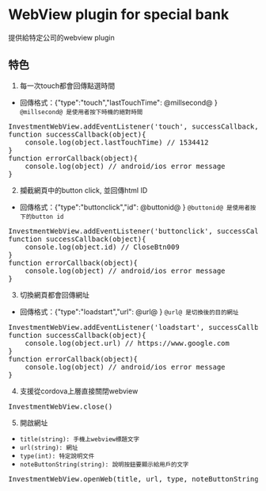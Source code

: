 # WebView plugin for special bank #
提供給特定公司的webview plugin

## 特色 ##
1. 每一次touch都會回傳點選時間
- 回傳格式：{"type":"touch","lastTouchTime": @millsecond@ }
`@millsecond@ 是使用者按下時機的絕對時間`
<pre>InvestmentWebView.addEventListener('touch', successCallback, errorCallback)
function successCallback(object){
    console.log(object.lastTouchTime) // 1534412
}
function errorCallback(object){
    console.log(object) // android/ios error message
}
</pre>

2. 攔截網頁中的button click, 並回傳html ID
- 回傳格式：{"type":"buttonclick","id": @buttonid@ }
`@buttonid@ 是使用者按下的button id`
<pre>InvestmentWebView.addEventListener('buttonclick', successCallback, errorCallback)
function successCallback(object){
    console.log(object.id) // CloseBtn009
}
function errorCallback(object){
    console.log(object) // android/ios error message
}
</pre>

3. 切換網頁都會回傳網址
- 回傳格式：{"type":"loadstart","url": @url@ }
`@url@ 是切換後的目的網址`
<pre>InvestmentWebView.addEventListener('loadstart', successCallback, errorCallback)
function successCallback(object){
    console.log(object.url) // https://www.google.com
}
function errorCallback(object){
    console.log(object) // android/ios error message
}
</pre>

4. 支援從cordova上層直接關閉webview
<pre>InvestmentWebView.close()</pre>

5. 開啟網址
- `title(string): 手機上webview標題文字`
- `url(string): 網址`
- `type(int): 特定說明文件`
- `noteButtonString(string): 說明按鈕要顯示給用戶的文字`
<pre>InvestmentWebView.openWeb(title, url, type, noteButtonString)</pre>
